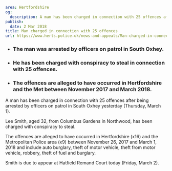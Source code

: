 ```yaml
area: Hertfordshire
og:
  description: A man has been charged in connection with 25 offences after being arrested by officers on patrol in South Oxhey yesterday (Thursday, March 1).
publish:
  date: 2 Mar 2018
title: Man charged in connection with 25 offences
url: https://www.herts.police.uk/news-and-appeals/Man-charged-in-connection-with-25-offences-1727C
```

* ### The man was arrested by officers on patrol in South Oxhey.

 * ### He has been charged with conspiracy to steal in connection with 25 offences.

 * ### The offences are alleged to have occurred in Hertfordshire and the Met between November 2017 and March 2018.

A man has been charged in connection with 25 offences after being arrested by officers on patrol in South Oxhey yesterday (Thursday, March 1).

Lee Smith, aged 32, from Columbus Gardens in Northwood, has been charged with conspiracy to steal.

The offences are alleged to have occurred in Hertfordshire (x16) and the Metropolitan Police area (x9) between November 26, 2017 and March 1, 2018 and include auto burglary, theft of motor vehicle, theft from motor vehicle, robbery, theft of fuel and burglary.

Smith is due to appear at Hatfield Remand Court today (Friday, March 2).
